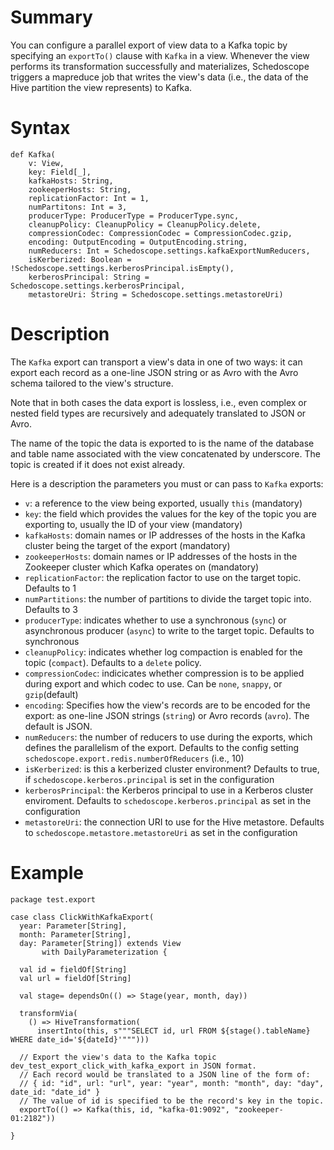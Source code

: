 # Summary

You can configure a parallel export of view data to a Kafka topic by specifying an `exportTo()` clause with `Kafka` in a view. Whenever the view performs its transformation successfully and materializes, Schedoscope triggers a mapreduce job that writes the view's data (i.e., the data of the Hive partition the view represents) to Kafka.

# Syntax

    def Kafka(
        v: View,
        key: Field[_],
        kafkaHosts: String,
        zookeeperHosts: String,
        replicationFactor: Int = 1,
        numPartitons: Int = 3,
        producerType: ProducerType = ProducerType.sync,
        cleanupPolicy: CleanupPolicy = CleanupPolicy.delete,
        compressionCodec: CompressionCodec = CompressionCodec.gzip,
        encoding: OutputEncoding = OutputEncoding.string,
        numReducers: Int = Schedoscope.settings.kafkaExportNumReducers,
        isKerberized: Boolean = !Schedoscope.settings.kerberosPrincipal.isEmpty(),
        kerberosPrincipal: String = Schedoscope.settings.kerberosPrincipal,
        metastoreUri: String = Schedoscope.settings.metastoreUri)

# Description

The `Kafka` export can transport a view's data in one of two ways: it can export each record as a one-line JSON string or as Avro with the Avro schema tailored to the view's structure. 

Note that in both cases the data export is lossless, i.e., even complex or nested field types are recursively and adequately translated to JSON or Avro.

The name of the topic the data is exported to is the name of the database and table name associated with the view concatenated by underscore. The topic is created if it does not exist already.

Here is a description the parameters you must or can pass to `Kafka` exports:

- `v`: a reference to the view being exported, usually `this` (mandatory)
- `key`: the field which provides the values for the key of the topic you are exporting to, usually the ID of your view (mandatory)
- `kafkaHosts`: domain names or IP addresses of the hosts in the Kafka cluster being the target of the export (mandatory)
- `zookeeperHosts`: domain names or IP addresses of the hosts in the Zookeeper cluster which Kafka operates on (mandatory)
- `replicationFactor`: the replication factor to use on the target topic. Defaults to 1
- `numPartitions`: the number of partitions to divide the target topic into. Defaults to 3
- `producerType`: indicates whether to use a synchronous (`sync`) or asynchronous producer (`async`) to write to the target topic. Defaults to synchronous
- `cleanupPolicy`: indicates whether log compaction is enabled for the topic (`compact`). Defaults to a `delete` policy.
- `compressionCodec`: indicicates whether compression is to be applied during export and which codec to use. Can be `none`, `snappy`, or `gzip`(default)
- `encoding`: Specifies how the view's records are to be encoded for the export: as one-line JSON strings (`string`) or Avro records (`avro`). The default is JSON.
- `numReducers`: the number of reducers to use during the exports, which defines the parallelism of the export. Defaults to the config setting `schedoscope.export.redis.numberOfReducers` (i.e., 10)
- `isKerberized`: is this a kerberized cluster environment? Defaults to true, if `schedoscope.kerberos.principal` is set in the configuration
- `kerberosPrincipal`: the Kerberos principal to use in a Kerberos cluster enviroment. Defaults to `schedoscope.kerberos.principal` as set in the configuration
- `metastoreUri`: the connection URI to use for the Hive metastore. Defaults to `schedoscope.metastore.metastoreUri` as set in the configuration

 
# Example

    package test.export

    case class ClickWithKafkaExport(
      year: Parameter[String],
      month: Parameter[String],
      day: Parameter[String]) extends View
           with DailyParameterization {

      val id = fieldOf[String]
      val url = fieldOf[String]

      val stage= dependsOn(() => Stage(year, month, day))

      transformVia(
        () => HiveTransformation(
          insertInto(this, s"""SELECT id, url FROM ${stage().tableName} WHERE date_id='${dateId}'""")))

      // Export the view's data to the Kafka topic dev_test_export_click_with_kafka_export in JSON format.
      // Each record would be translated to a JSON line of the form of:
      // { id: "id", url: "url", year: "year", month: "month", day: "day", date_id: "date_id" }
      // The value of id is specified to be the record's key in the topic.
      exportTo(() => Kafka(this, id, "kafka-01:9092", "zookeeper-01:2182"))

    }
